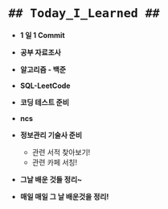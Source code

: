 # `## Today_I_Learned ##`

- **1 일 1 Commit**
- **공부 자료조사**
- **알고리즘 - 백준**
- **SQL-LeetCode**
- **코딩 테스트 준비**
- **ncs**
- **정보관리 기술사 준비**
  - 관련 서적 찾아보기!
  - 관련 카페 서칭!
- **그날 배운 것들 정리~**

- **매일 매일 그 날 배운것을 정리!**
